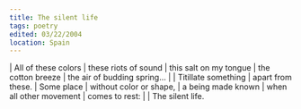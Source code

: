 ```yaml
---
title: The silent life
tags: poetry
edited: 03/22/2004
location: Spain
---
```


| All of these colors
| these riots of sound
| this salt on my tongue
| the cotton breeze
| the air of budding spring...
|
| Titillate something
| apart from these.
| Some place
| without color or shape,
| a being made known
| when all other movement
| comes to rest:
|
| The silent life.
